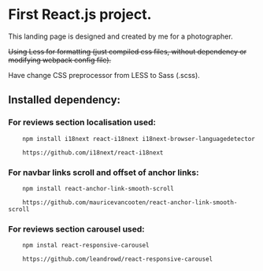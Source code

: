 # First React.js project.

This landing page is designed and created by me for a photographer.

~~Using Less for formatting (just compiled css files, without dependency or modifying webpack config file).~~

Have change CSS preprocessor from LESS to Sass (.scss).

## Installed dependency: 

### For reviews section localisation used:

        npm install i18next react-i18next i18next-browser-languagedetector

        https://github.com/i18next/react-i18next

### For navbar links scroll and offset of anchor links:

        npm install react-anchor-link-smooth-scroll

        https://github.com/mauricevancooten/react-anchor-link-smooth-scroll

### For reviews section carousel used:

        npm instal react-responsive-carousel

        https://github.com/leandrowd/react-responsive-carousel

